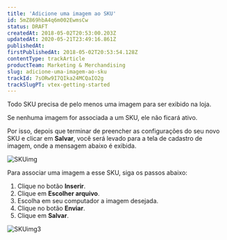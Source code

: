 ```yaml
---
title: 'Adicione uma imagem ao SKU'
id: 5mZ869hbA4q6m002EwmsCw
status: DRAFT
createdAt: 2018-05-02T20:53:00.203Z
updatedAt: 2020-05-21T23:49:16.861Z
publishedAt: 
firstPublishedAt: 2018-05-02T20:53:54.128Z
contentType: trackArticle
productTeam: Marketing & Merchandising
slug: adicione-uma-imagem-ao-sku
trackId: 7sORw9I7QIka24MCQaIO2g
trackSlugPT: vtex-getting-started
---
```


Todo SKU precisa de pelo menos uma imagem para ser exibido na loja.

<div class="alert alert-warning">
Se nenhuma imagem for associada a um SKU, ele não ficará ativo.
</div>

Por isso, depois que terminar de preencher as configurações do seu novo SKU e clicar em __Salvar__, você será levado para a tela de cadastro de imagem, onde a mensagem abaixo é exibida.

![SKUimg](//images.contentful.com/alneenqid6w5/2lV4fLbTJqEiCmUQOaaOOm/c7480c2c8095f51c8236d2022991fe43/SKUimg.png)

Para associar uma imagem a esse SKU, siga os passos abaixo:
1. Clique no botão __Inserir__.
2. Clique em __Escolher arquivo__.
3. Escolha em seu computador a imagem desejada.
4. Clique no botão __Enviar__.
5. Clique em __Salvar__.

![SKUimg3](//images.contentful.com/alneenqid6w5/5E5rl4SdC8a4qSy40Gqaum/7e000aebd9a7f7087229f630f8a6c38d/SKUimg3.gif)

